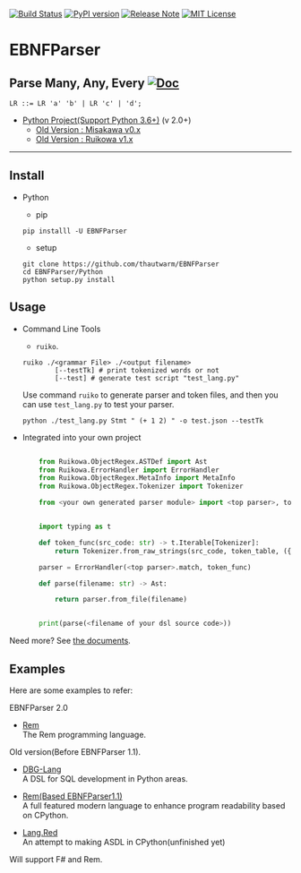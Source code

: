 [![Build Status](https://travis-ci.org/thautwarm/EBNFParser.svg?branch=boating-new)](https://travis-ci.org/thautwarm/EBNFParser)
[![PyPI version](https://img.shields.io/pypi/v/EBNFParser.svg)](https://pypi.python.org/pypi/EBNFParser)
[![Release Note](https://img.shields.io/badge/note-release-orange.svg)](https://github.com/thautwarm/EBNFParser/blob/boating-new/Python/release-note)
[![MIT License](https://img.shields.io/badge/license-MIT-Green.svg?style=flat)](https://github.com/thautwarm/EBNFParser/blob/boating-new/LICENSE)

# EBNFParser
Parse Many, Any, Every [![Doc](https://img.shields.io/badge/document-2.1.2-yellow.svg?style=flat)](http://ebnfparser.readthedocs.io/en/boating-new)
-----------------------

```
LR ::= LR 'a' 'b' | LR 'c' | 'd';
```


- [Python Project(Support Python 3.6+)](https://github.com/thautwarm/EBNFParser/tree/boating-new/Python) (v 2.0+)
    - [Old Version : Misakawa v0.x](https://github.com/thautwarm/EBNFParser/tree/master/Misakawa.md)
    - [Old Version : Ruikowa v1.x](https://github.com/thautwarm/EBNFParser/tree/master/README.md)
 
--------------------

## Install
- Python
    - pip  

    `pip installl -U EBNFParser`
    
    - setup 

    ```shell
    git clone https://github.com/thautwarm/EBNFParser
    cd EBNFParser/Python
    python setup.py install
    ``` 

## Usage 

- Command Line Tools
    - `ruiko`.

    ```shell
    ruiko ./<grammar File> ./<output filename>
            [--testTk] # print tokenized words or not
            [--test] # generate test script "test_lang.py"
    ```
    Use command `ruiko` to generate parser and token files, and then you can use `test_lang.py` to test your parser.

    ```shell
    python ./test_lang.py Stmt " (+ 1 2) " -o test.json --testTk
    ```

- Integrated into your own project

    ```python

        from Ruikowa.ObjectRegex.ASTDef import Ast
        from Ruikowa.ErrorHandler import ErrorHandler
        from Ruikowa.ObjectRegex.MetaInfo import MetaInfo
        from Ruikowa.ObjectRegex.Tokenizer import Tokenizer

        from <your own generated parser module> import <top parser>, token_table


        import typing as t

        def token_func(src_code: str) -> t.Iterable[Tokenizer]:
            return Tokenizer.from_raw_strings(src_code, token_table, ({<the names of tokenizers you would ignore>}, {<the string contents of tokenizers you would ignore>}))

        parser = ErrorHandler(<top parser>.match, token_func)

        def parse(filename: str) -> Ast:

            return parser.from_file(filename)


        print(parse(<filename of your dsl source code>))

    ```

Need more? See [the documents](http://ebnfparser.readthedocs.io/en/boating-new).

## Examples

Here are some examples to refer:  

EBNFParser 2.0

- [Rem](https://github.com/thautwarm/Rem)  
    The Rem programming language.


Old version(Before EBNFParser 1.1).  

- [DBG-Lang](https://github.com/thautwarm/dbg-lang)  
    A DSL for SQL development in Python areas.

- [Rem(Based EBNFParser1.1)](https://github.com/thautwarm/Rem/tree/backend-ebnfparser1.1)  
    A full featured modern language to enhance program readability based on CPython.

- [Lang.Red](https://github.com/thautwarm/lang.red)  
    An attempt to making ASDL in CPython(unfinished yet)

Will support F# and Rem.

    













